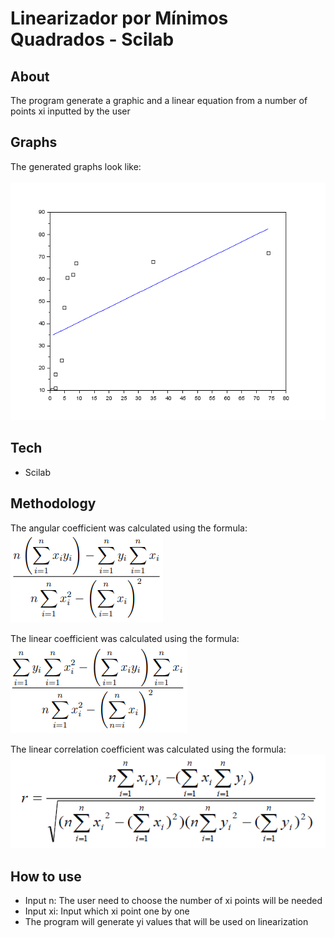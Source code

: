 # Linearizador por Mínimos Quadrados - Scilab

## About

The program generate a graphic and a linear equation from a number of points xi inputted by the user

## Graphs

The generated graphs look like:<br><br>
<img src="https://github.com/the-rodrigo/assets/blob/main/minquad-sce/graphs.png"></img>

## Tech

- Scilab

## Methodology

The angular coefficient was calculated using the formula:<br>
<img src="https://github.com/the-rodrigo/minquad/blob/main/assets/Coeficiente-Angular.PNG"></img><br>

The linear coefficient was calculated using the formula:<br>
<img src="https://github.com/the-rodrigo/minquad/blob/main/assets/Coefiente-Linear.PNG"></img><br>

The linear correlation coefficient was calculated using the formula:<br>
<img src="https://github.com/the-rodrigo/minquad/blob/main/assets/Coeficiente-de-Correlacao.png"></img><br>

## How to use

- Input n: The user need to choose the number of xi points will be needed
- Input xi: Input which xi point one by one
- The program will generate yi values that will be used on linearization
